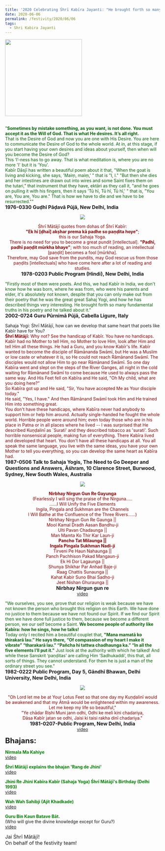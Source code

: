 ```yaml
---
title: '2020 Celebrating Śhrī Kabīra Jayanti: "He brought forth so many fundamental truths in His poetry and He talked about it" '
date: 2020-06-06
permalink: /festivity/2020/06/06
tags:
  - Shri Kabira Jayanti
---
```


<div style="text-align: left"><img src="/images/image00.png" width="250" /></div><br>

<p>
<font color="DarkGreen">"<b>Sometimes by mistake something, as you want, is not done. You must accept it as the Will of God. That is what He desires. It’s all right.</b><br>
That is the Desire of God and now you are one with His Desire. You are here to communicate the Desire of God to the whole world. At in, at this stage, if you start having your own desires and ideas about yourself, then when will you become the Desire of God?<br>
This ‘I’-ness has to go away. That is what meditation is, where you are no more 'I' but it is 'You'.<br>
Kabīr Dāsjī has written a beautiful poem about it that, "When the goat is living and kicking, she says, 'Maiṃ, maiṃ,' " that is "I, I." "But then she dies and her intestines are drawn out into wires and some Saint fixes them on the tutari," that instrument that they have, ektāri as they call it, "and he goes on pulling it with his fingers, then it says 'Tū hī, Tū hī, Tū hī,' " that is, "You are, You are, You are." That is how we have to die and we have to be resurrected.""</font><br>
<font size="+0"><b>1976-0330 Guḍhī Pāḍavā Pūjā, New Delhi, India</b></font>
</p>

<div style="text-align: center"><img src="/images/image445.png" /></div>

<p style="text-align:center;">
<font color="DarkRed">Śhrī Mātājī quotes from dohas of Śhrī Kabīr:<br> 
<b>"Ek hī [ḍhaī] akṣhar prema kā padhe so paṇḍita hoye"</b>;<br>
this is our Sahaja Yoga.<br>
There is no need for you to become a great pundit [intellectual].
<b>"Padhī, padhī paṇḍit mūrkha bhaye"</b>; with too much of reading, an intellectual [paṇḍit] becomes a fool [mūrkha].<br>
Therefore, may God save from the pundits, may God rescue us from those paṇḍits [intellectuals] who have come here after a lot of reading and studies.<b></b></font><br>
<font size="+0"><b>1978-0203 Public Program (Hindi), New Delhi, India</b></font>
</p>

<p>
<font color="DarkGreen">"Firstly most of them were poets. And this, we had Kabīr in India, we don't know how he was born, where he was from, who were his parents and elder, it's absolutely not known, despite that you can only make out from their poetry that he was the great great Sahaj Yogi, and how he has described things very interesting. He brought forth so many fundamental truths in his poetry and he talked about it."</font><br>
<font size="+0"><b>2002-0724 Guru Pūrnimā Pūjā, Cabella Ligure, Italy</b></font>
</p>

<p>
Sahaja Yogi: Śhrī Mātājī, how can we develop that same heart that poets like Kabīr have for You?<br>
<font color="DarkRed"><b>Śhrī Mātājī:</b> Why not? See the handicap of Kabīr. You have no handicaps. Kabīr had no Mother to tell Him, no Mother to love Him, look after Him and tell Him all these things. He had a Guru, and you know Kabīr's life. Kabīr wanted to become the disciple of Rāmānanda Swāmī, but He was a Muslim or low caste or whatever it is, so He could not reach Rāmānand Swāmī. The disciples would not allow Him to go near Rāmānand Swāmī. So one day Kabīra went and slept on the steps of the River Ganges, all night in the cold waiting for Rāmānand Swāmī to come because He used to always pass the same way. And His Feet fell on Kabīra and He said, "Oh My child, what are you doing here?"<br>
So Kabīra got up and He said, "Sir, You have accepted Me as Your disciple today."<br>
He said, "Yes, I have." And then Rāmānand Swāmī took Him and He trained Him into something great.<br>
You don't have these handicaps, where Kabīra never had anybody to support him or help him around. Actually single-handed he fought the whole world. Horrible people were around him; even today those who are in his place in Patna or in all places where he lived -- I was surprised that He described Kuṇḍalinī as `Surati' and they described tobacco as 'surati'. Such horrible nonsensical people, making fun of everything. There Kabīra lived and developed that heart. You don't have all these handicaps at all. You all speak the same language, you live with the same ideas, you have your own Mother to tell you everything, so you can develop the same heart as Kabīra had. </font><br>
<font size="+0"><b>1987-0506 Talk to Sahaja Yogis, The Need to Go Deeper and Questions and Answers, Āśhram, 10 Clarence Street, Burwood, Sydney, New South Wales, Australia</b></font>
</p>

<div style="text-align: center"><img src="/images/image446.png" /></div>

<p style=" text-align:center;">
<font color="DarkRed"><b>Nirbhay Nirgun Gun Re Gayunga</b><br>
(Fearlessly I will sing the praise of the  Nirguna.....<br>
......I Will Unify the Five Elements<br>
Ingila, Pingala and Sukhman are the Channels<br>
I Will Bathe at the Confluence of the Three Rivers...…)<br>
Nirbhay Nirgun Gun Re Gaunga ||<br>
Mool Kamal Dradh Aasan Bandhu-ji<br>
Ulti Pavan Chadaunga ||<br>
Man Mamta Ko Thir Kar Laun-ji<br>
<b>Pancho Tat Milaunga ||</b><br>
<b>Ingala Pingala Sukhman Nadi-ji</b><br>
Tirveni Pe Haun Nahaunga ||<br>
Panch Pachhison Pakad Mangaun-ji<br>
Ek Hi Dor Lagaunga ||<br>
Shunya Shikhar Par Anhad Baje-ji<br>
Raag Chattis Sunaunga ||<br>
Kahat Kabir Suno Bhai Sadho-ji<br>
Jeet Nishan Ghuraunga ||</font><br>
<font size="+0"><b>Nirbhay Nirgun gun re</b></font><br>
<a href="https://www.youtube.com/watch?v=_buuncAm9Ts&list=RD_buuncAm9Ts#t=0">video</a>
</p>

<p>
<font color="DarkGreen">"We ourselves, you see, prove that our religion is weak because we have not known the person who brought this religion on this Earth. We have done no justice to them because we have not found our Spirit. If we find our Spirit then we have done full justice to them, because we become a different person, we our self become a Saint. <b>We become people of authority like Kabīra: how he sings, how he talks!</b><br>
Today only I recited him a beautiful couplet that, <b>"Mana mamatā ko thirakarā lau.” He says there, “Of compassion of my heart I make it vibrate” “tharakarā lau.” “Pañcha hi tattwa chadhaunga ka.” “In all the five elements I’ll put it."</b> Just look at the authority with which he talked! And while these Sanskrit ‘paṇḍitas’ are calling Him ‘Sadhukaddi’, this that, all sorts of things. They cannot understand. For them he is just a man of the ordinary street you see."</font><br>
<font size="+0"><b>1982-0222 Public Program, Day 5, Gāndhī Bhawan, Delhi University, New Delhi, India</b></font>
</p>

<div style="text-align: center"><img src="/images/image447.png" /></div>

<p style=" text-align:center;">
<font color="DarkRed">"Oh Lord let me be at Your Lotus Feet so that one day my Kuṇḍalinī would be awakened and that my Ātmā would be enlightened within my awareness. 
Let me keep my life so beautiful,"<br>
"Ye chādar Ṛiṣhi Muni jann odhi, Odhi ke meli kini chadariya,<br>
Dāsa Kabīr jatan se odhi, Jaisi ki taisi rakha dinī chadariya."</font><br>
<font size="+0"><b>1981-0207-Public Program, New Delhi, India</b></font><br>
<a href="https://www.youtube.com/watch?v=tZRibru_9Gw">video</a>
</p>

<font size="+2"><b>Bhajans:</b></font>

<p>
<font color="green"><b>Nirmala Ma Kahiye</b></font><br>
<a href="https://www.youtube.com/watch?v=XqgvLLeIzVQ">video</a>
</p>

<p>
<font color="green"><b>Śhrī Mātājī explains the bhajan 'Rang de Jhini'</b></font><br>
<a href="https://www.youtube.com/watch?v=gQTTVpjPE34&list=PLB618CDA4FEC74AE6&index=5">video</a>
</p>
 
<p>
<font color="green"><b>Jhini Re Jhini Kabīra Kabīr (Sahaja Yoga) Śhrī Mātājī's Birthday (Delhi 1993)</b></font><br>
<a href="https://www.youtube.com/watch?v=1qbhKhLMxLY&list=PLB618CDA4FEC74AE6&index=20">video</a> 
</p>

<p>
<font color="green"><b>Wah Wah Sahibji (Ajit Khadkade)</b></font><br>
<a href="https://www.youtube.com/watch?v=Jhfv-GwM2to&list=PLB618CDA4FEC74AE6&index=31">video</a> 
</p>

<p>
<font color="green"><b>Guru Bin Kaun Batave Bāt.</b></font><br>
(Who will give the divine knowledge except for Guru?)<br>
<a href="https://seven-teams.github.io/Videos_Links.html">video</a> 
</p>

<p>
<font size="+0">Jai Śhrī Mātājī!<br>
On behalf of the festivity team!</font>
</p>